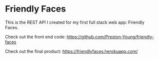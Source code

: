 # Friendly Faces

This is the REST API I created for my first full stack web app: Friendly Faces.

Check out the front end code: <a href="https://github.com/Preston-Young/friendly-faces" target="_blank">https://github.com/Preston-Young/friendly-faces</a>

Check out the final product: <a href="https://friendlyfaces.herokuapp.com/" target="_blank">https://friendlyfaces.herokuapp.com/</a>

